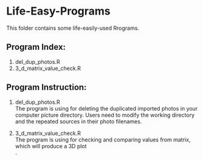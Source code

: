 # Life-Easy-Programs
This folder contains some life-easily-used Rrograms.

## Program Index: <br/>
1. del_dup_photos.R<br/>
2. 3_d_matrix_value_check.R<br/>

## Program Instruction: <br/>
1. del_dup_photos.R <br/>
The program is using for deleting the duplicated imported photos in your computer picture directory. 
Users need to modify the working directory and the repeated sources in their photo filenames. <br/>

2. 3_d_matrix_value_check.R <br/>
The program is using for checking and comparing values from matrix, which will produce a 3D plot <br/>.
